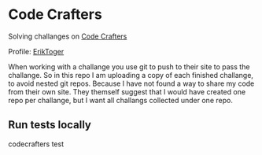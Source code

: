 # Code Crafters

Solving challanges on [Code Crafters](https://app.codecrafters.io)

Profile: [ErikToger](https://app.codecrafters.io/users/eriktoger)

When working with a challange you use git to push to their site to pass the challange. So in this repo I am uploading a copy of each finished challange, to avoid nested git repos. Because I have not found a way to share my code from their own site. They themself suggest that I would have created one repo per challange, but I want all challangs collected under one repo.

## Run tests locally

codecrafters test
